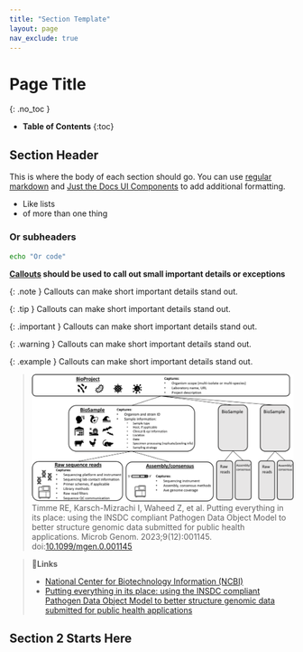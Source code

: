 ```yaml
---
title: "Section Template"
layout: page
nav_exclude: true
---
```

<!---👆Above: Frontmatter used by Just the Docs to organize pages, this is only needed once per-page-->

<!---Page header, should be the same as title in frontmatter, this is only needed once per-page-->
<!---the no_toc block below the header keeps it out of the table of contents-->
# Page Title
{: .no_toc }

<!---Page table of contents, this is only needed once per-page-->
- **Table of Contents**
{:toc}


<!---First section header text, each section should use "##" (H2) to avoid more than one H1 in the final page-->
## Section Header

<!---Section text-->
This is where the body of each section should go. You can use [regular markdown](https://just-the-docs.com/docs/index-test/) and [Just the Docs UI Components](https://just-the-docs.com/docs/ui-components/) to add additional formatting.

* Like lists
* of more than one thing

### Or subheaders

```bash
echo "Or code"
```

**[Callouts](https://just-the-docs.com/docs/ui-components/callouts/) should be used to call out small important details or exceptions**

{: .note }
Callouts can make short important details stand out.

{: .tip }
Callouts can make short important details stand out.

{: .important }
Callouts can make short important details stand out.

{: .warning }
Callouts can make short important details stand out.

{: .example }
Callouts can make short important details stand out.

<!--
For figures that need to be cited, use greater than to enclose both the figure and the citation in a quote block. Images and other media should be stored in ./docs/media
-->
> ![Fig. 2.](../media/Pathogen_DOM.png)
> Timme RE, Karsch-Mizrachi I, Waheed Z, et al. Putting everything in its place: using the INSDC compliant Pathogen Data Object Model to better structure genomic data submitted for public health applications. Microb Genom. 2023;9(12):001145. doi:[10.1099/mgen.0.001145](https://doi.org/10.1099/mgen.0.001145)


<!--End each section with a set of links-->
> **🔗Links**
> - [National Center for Biotechnology Information (NCBI)](https://www.ncbi.nlm.nih.gov/)
> - [Putting everything in its place: using the INSDC compliant Pathogen Data Object Model to better structure genomic data submitted for public health applications](https://www.microbiologyresearch.org/content/journal/mgen/10.1099/mgen.0.001145)

<!---Next section-->

## Section 2 Starts Here
